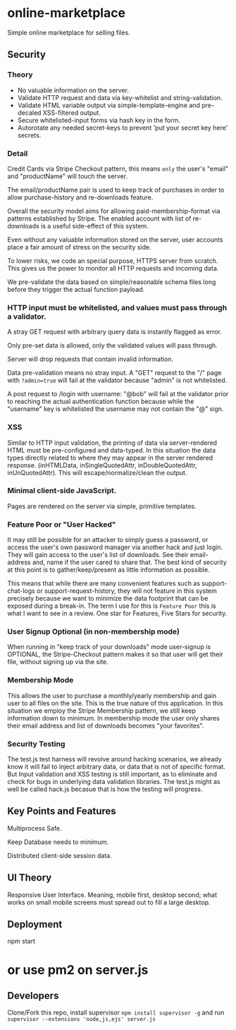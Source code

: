 # online-marketplace
Simple online marketplace for selling files.

## Security

### Theory

- No valuable information on the server.
- Validate HTTP request and data via key-whitelist and string-validation.
- Validate HTML variable output via simple-template-engine and pre-decaled XSS-filtered output.
- Secure whitelisted-input forms via hash key in the form.
- Autorotate any needed secret-keys to prevent 'put your secret key here' secrets.

### Detail

Credit Cards via Stripe Checkout pattern, this means ```only``` the user's "email" and "productName" will touch the server.

The email/productName pair is used to keep track of purchases in order to allow purchase-history and re-downloads feature.

Overall the security model aims for allowing paid-membership-format via patterns established by Stripe.
The enabled account with list of re-downloads is a useful side-effect of this system.

Even without any valuable information stored on the server, user accounts place a fair amount of stress on the security side.

To lower risks, we code an special purpose, HTTPS server from scratch. This gives us the power to monitor all HTTP requests and incoming data.

We pre-validate the data based on simple/reasonable schema files long before they trigger the actual function payload.

### HTTP input must be whitelisted, and values must pass through a validator.

A stray GET request with arbitrary query data is instantly flagged as error.

Only pre-set data is allowed, only the validated values will pass through.

Server will drop requests that contain invalid information.

Data pre-validation means no stray input. A "GET" request to the "/" page with ```?admin=true``` will fail at the validator because "admin" is not whitelisted.

A post request to /login with username: "@bob" will fail at the validator prior to reaching the actual authentication function because while the "username" key is whitelisted the username may not contain the "@" sign.

### XSS

Similar to HTTP input validation, the printing of data via server-rendered HTML must be pre-configured and data-typed.
In this situation the data types directly related to where they may appear in the server rendered response.
(inHTMLData, inSingleQuotedAttr, inDoubleQuotedAttr, inUnQuotedAttr). This will escape/normalize/clean the output.

### Minimal client-side JavaScript.

Pages are rendered on the server via simple, primitive templates.

### Feature Poor or "User Hacked"

It may still be possible for an attacker to simply guess a password, or access the user's own password manager via another hack and just login. They will gain access to the user's list of downloads. See their email-address and, name if the user cared to share that. The best kind of security at this point is to gather/keep/present as little information as possible.

This means that while there are many convenient features such as support-chat-logs or support-request-history,
they will not feature in this system precisely because we want to minimize the data footprint that can be exposed
during a break-in. The term I use for this is ```Feature Poor``` this is what I want to see in a review. One star for Features,
Five Stars for security.

### User Signup Optional (in non-membership mode)

When running in "keep track of your downloads" mode user-signup is OPTIONAL, the Stripe-Checkout pattern makes it
so that user will get their file, without signing up via the site.

### Membership Mode

This allows the user to purchase a monthly/yearly membership and gain user to all files on the site. This is the true
nature of this application. In this situation we employ the Stripe Membership pattern, we still keep information down
to minimum. In membership mode the user only shares their email address and list of downloads becomes "your favorites".

### Security Testing

The test.js test harness will revolve around hacking scenarios, we already know it will fail to inject arbitrary data, or data that is not of specific format. But Input validation and XSS testing is still important, as to eliminate and check for bugs in underlying data validation libraries. The test.js might as well be called hack.js becasue that is
how the testing will progress.

## Key Points and Features

Multiprocess Safe.

Keep Database needs to minimum.

Distributed client-side session data.

## UI Theory

Responsive User Interface. Meaning, mobile first, desktop second; what works on small mobile screens must spread out to fill a large desktop.

## Deployment

  npm start
  # or use pm2 on server.js

## Developers

Clone/Fork this repo, install supervisor ```npm install supervisor -g```
and run ```supervisor --extensions 'node,js,ejs' server.js```
